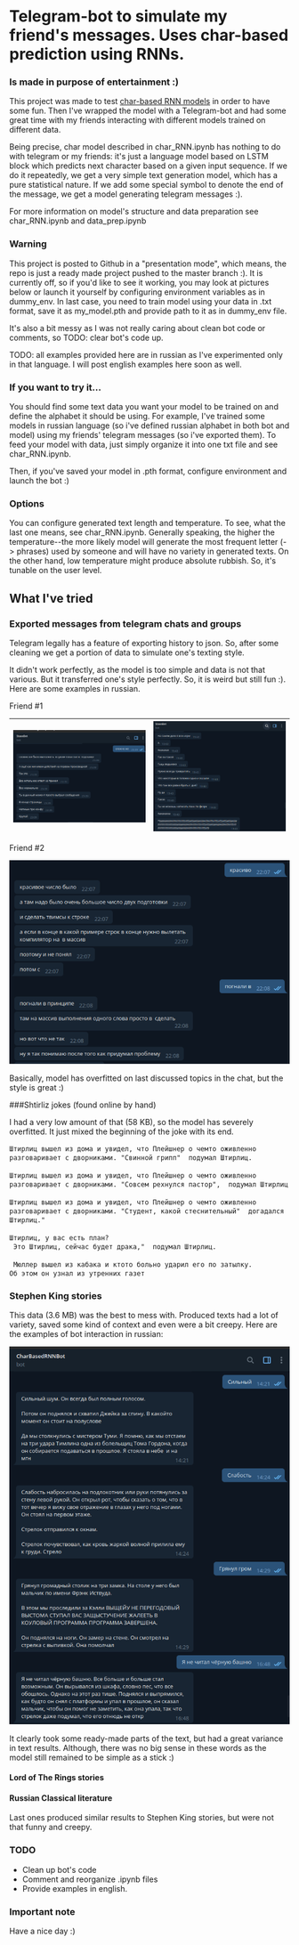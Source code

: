 # Telegram-bot to simulate my friend's messages. Uses char-based prediction using RNNs.

### Is made in purpose of entertainment :)

This project was made to
test [char-based RNN models](https://www.google.com/search?q=char+based+prediction+models+rnn&oq=char+based+prediction+models+rnn)
in order to have some fun. Then I've wrapped the model with a Telegram-bot and had some great time
with my friends interacting with different models trained on different data.

Being precise, char model described in char_RNN.ipynb has nothing to do with telegram or my friends:
it's just a language model based on LSTM block which predicts next character based on a given input
sequence. If we do it repeatedly, we get a very simple text generation model, which has a pure
statistical nature. If we add some special symbol to denote the end of the message, we get a model
generating telegram messages :).

For more information on model's structure and data preparation see char_RNN.ipynb and
data_prep.ipynb

### Warning

This project is posted to Github in a "presentation mode", which means, the repo is just a ready
made project pushed to the master branch :). It is currently off, so if you'd like to see it
working, you may look at pictures below or launch it yourself by configuring environment variables
as in dummy_env. In last case, you need to train model using your data in .txt format, save it as
my_model.pth and provide path to it as in dummy_env file.

It's also a bit messy as I was not really caring about clean bot code or comments, so TODO: clear
bot's code up.

TODO: all examples provided here are in russian as I've experimented only in that language. I will
post english examples here soon as well.

### If you want to try it...

You should find some text data you want your model to be trained on and define the alphabet it
should be using. For example, I've trained some models in russian language (so i've defined russian
alphabet in both bot and model) using my friends' telegram messages (so i've exported them). To feed
your model with data, just simply organize it into one txt file and see char_RNN.ipynb.

Then, if you've saved your model in .pth format, configure environment and launch the bot :)

### Options

You can configure generated text length and temperature. To see, what the last one means, see
char_RNN.ipynb. Generally speaking, the higher the temperature--the more likely model will generate
the most frequent letter (-> phrases)
used by someone and will have no variety in generated texts. On the other hand, low temperature
might produce absolute rubbish. So, it's tunable on the user level.

## What I've tried

### Exported messages from telegram chats and groups

Telegram legally has a feature of exporting history to json. So, after some cleaning we get a
portion of data to simulate one's texting style.

It didn't work perfectly, as the model is too simple and data is not that various. But it
transferred one's style perfectly. So, it is weird but still fun :). Here are some examples in
russian.

Friend #1

<div align="center">

| ![stas1](presentation/friend1_1.png) | ![points](presentation/friend1_2.png) |
| --- | --- |

</div>

Friend #2

![img.png](presentation/friend2.png)

Basically, model has overfitted on last discussed topics in the chat, but the style is great :)

###Shtirliz jokes (found online by hand)

I had a very low amount of that (58 KB), so the model has severely overfitted. It just mixed the
beginning of the joke with its end.

```
Штирлиц вышел из дома и увидел, что Плейшнер о чемто оживленно разговаривает с дворниками. "Свинной грипп"  подумал Штирлиц.

Штирлиц вышел из дома и увидел, что Плейшнер о чемто оживленно разговаривает с дворниками. "Совсем рехнулся пастор",  подумал Штирлиц

Штирлиц вышел из дома и увидел, что Плейшнер о чемто оживленно разговаривает с дворниками. "Студент, какой стеснительный"  догадался Штирлиц."

Штирлиц, у вас есть план?
 Это Штирлиц, сейчас будет драка,"  подумал Штирлиц.
 
 Мюллер вышел из кабака и ктото больно ударил его по затылку. 
Об этом он узнал из утренних газет
```

### Stephen King stories

This data (3.6 MB) was the best to mess with. Produced texts had a lot of variety, saved some kind
of context and even were a bit creepy. Here are the examples of bot interaction in russian:

![king](presentation/king.png)

It clearly took some ready-made parts of the text, but had a great variance in text results.
Although, there was no big sense in these words as the model still remained to be simple as a
stick :)

#### Lord of The Rings stories
#### Russian Classical literature

Last ones produced similar results to Stephen King stories, but were not that funny and creepy.

### TODO

* Clean up bot's code
* Comment and reorganize .ipynb files
* Provide examples in english.

### Important note

Have a nice day :)